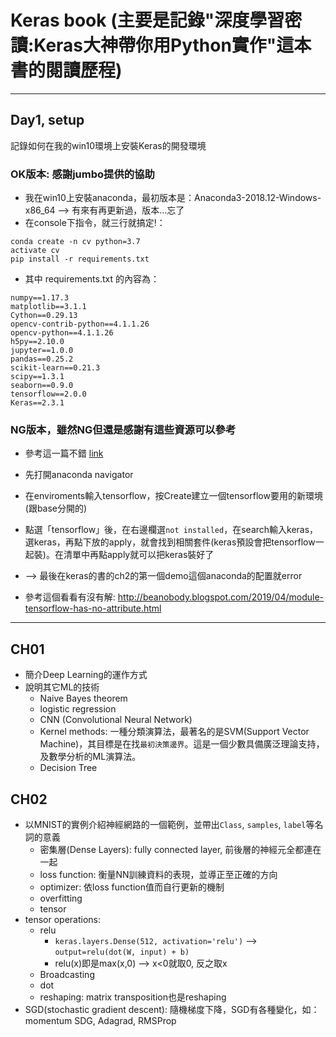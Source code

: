 # Keras book (主要是記錄"深度學習密讀:Keras大神帶你用Python實作"這本書的閱讀歷程)

----
## Day1, setup
記錄如何在我的win10環境上安裝Keras的開發環境

### OK版本: 感謝jumbo提供的協助
- 我在win10上安裝anaconda，最初版本是：Anaconda3-2018.12-Windows-x86_64 --> 有來有再更新過，版本…忘了
- 在console下指令，就三行就搞定!：
```
conda create -n cv python=3.7
activate cv
pip install -r requirements.txt
```
- 其中 requirements.txt 的內容為：
```
numpy==1.17.3
matplotlib==3.1.1
Cython==0.29.13
opencv-contrib-python==4.1.1.26
opencv-python==4.1.1.26
h5py==2.10.0
jupyter==1.0.0
pandas==0.25.2
scikit-learn==0.21.3
scipy==1.3.1
seaborn==0.9.0
tensorflow==2.0.0
Keras==2.3.1
```

### NG版本，雖然NG但還是感謝有這些資源可以參考
- 參考這一篇不錯 [link](http://wangwangtc.blogspot.com/2019/06/keras.html)

- 先打開anaconda navigator
- 在enviroments輸入tensorflow，按Create建立一個tensorflow要用的新環境 (跟base分開的)
- 點選「tensorflow」後，在右邊欄選`not installed`，在search輸入keras，選keras，再點下放的apply，就會找到相關套件(keras預設會把tensorflow一起裝)。在清單中再點apply就可以把keras裝好了

- --> 最後在keras的書的ch2的第一個demo這個anaconda的配置就error
- 參考這個看看有沒有解: http://beanobody.blogspot.com/2019/04/module-tensorflow-has-no-attribute.html

----
## CH01
- 簡介Deep Learning的運作方式
- 說明其它ML的技術
    - Naive Bayes theorem
    - logistic regression
    - CNN (Convolutional Neural Network)
    - Kernel methods: 一種分類演算法，最著名的是SVM(Support Vector Machine)，其目標是在找`最初決策邊界`。這是一個少數具備廣泛理論支持，及數學分析的ML演算法。
    - Decision Tree

## CH02
- 以MNIST的實例介紹神經網路的一個範例，並帶出`Class`, `samples`, `label`等名詞的意義
    - 密集層(Dense Layers): fully connected layer, 前後層的神經元全都連在一起
    - loss function: 衡量NN訓練資料的表現，並導正至正確的方向
    - optimizer: 依loss function值而自行更新的機制
    - overfitting
    - tensor
- tensor operations:
    - relu
        - `keras.layers.Dense(512, activation='relu')` --> `output=relu(dot(W, input) + b)`
        - relu(x)即是max(x,0) --> x<0就取0, 反之取x
    - Broadcasting
    - dot
    - reshaping: matrix transposition也是reshaping
- SGD(stochastic gradient descent): 隨機梯度下降，SGD有各種變化，如：momentum SDG, Adagrad, RMSProp

